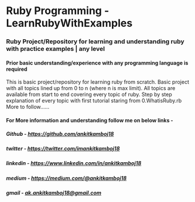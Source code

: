 # Ruby Programming - LearnRubyWithExamples
### Ruby Project/Repository for learning and understanding ruby with practice examples | any level
#### Prior basic understanding/experience with any programming language is required

This is basic project/repository for learning ruby from scratch.
Basic project with all topics lined up from 0 to n (where n is max limit).
All topics are available from start to end covering every topic of ruby.
Step by step explanation of every topic with first tutorial staring from 0.WhatisRuby.rb
More to follow......


#### For More information and understanding follow me on below links -
##### Github - https://github.com/ankitkamboj18
##### twitter - https://twitter.com/imankitkamboj18
##### linkedin - https://www.linkedin.com/in/ankitkamboj18
##### medium - https://medium.com/@ankitkamboj18
##### gmail - ak.ankitkamboj18@gmail.com

